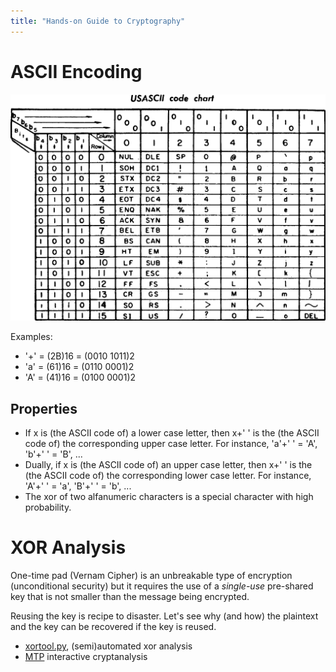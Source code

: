 ```yaml
--- 
title: "Hands-on Guide to Cryptography"
---
```


# ASCII Encoding
![ASCII Table](USASCII_code_chart.png "ASCII Table")

Examples:

- '+' = (2B)16 = (0010 1011)2
- 'a' = (61)16 = (0110 0001)2
- 'A' = (41)16 = (0100 0001)2

## Properties
- If x is (the ASCII code of) a lower case letter, then x+' ' is the (the ASCII code of) the corresponding upper case letter.  For instance, 'a'+' ' = 'A', 'b'+' ' = 'B', ...
- Dually, if x is (the ASCII code of) an upper case letter, then x+' ' is the (the ASCII code of) the corresponding lower case letter.  For instance, 'A'+' ' = 'a', 'B'+' ' = 'b', ...
- The xor of two alfanumeric characters is a special character with high probability.

# XOR Analysis

One-time pad (Vernam Cipher) is an unbreakable type of encryption (unconditional security) but it requires the use of a *single-use* pre-shared key that is not smaller than the message being encrypted.

Reusing the key is recipe to disaster.  Let's see why (and how) the plaintext and the key can be recovered if the key is reused.

* [xortool.py](https://github.com/hellman/xortool), (semi)automated xor analysis
* [MTP](https://github.com/CameronLonsdale/MTP) interactive cryptanalysis
